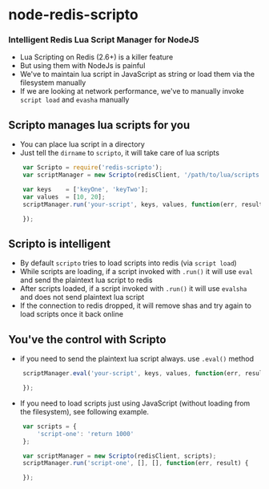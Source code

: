 node-redis-scripto
==================

### Intelligent Redis Lua Script Manager for NodeJS

* Lua Scripting on Redis (2.6+) is a killer feature
* But using them with NodeJs is painful
* We've to maintain lua script in JavaScript as string or load them via the filesystem manually
* If we are looking at network performance, we've to manually invoke `script load` and `evasha` manually

## Scripto manages lua scripts for you

* You can place lua script in a directory
* Just tell the `dirname` to `scripto`, it will take care of lua scripts

~~~js
    var Scripto = require('redis-scripto');
    var scriptManager = new Scripto(redisClient, '/path/to/lua/scripts');

    var keys    = ['keyOne', 'keyTwo'];
    var values  = [10, 20];
    scriptManager.run('your-script', keys, values, function(err, result) {

    });
~~~

## Scripto is intelligent

* By default `scripto` tries to load scripts into redis (via `script load`)
* While scripts are loading, if a script invoked with `.run()` it will use `eval` and send the plaintext lua script to redis
* After scripts loaded, if a script invoked with `.run()` it will use `evalsha` and does not send plaintext lua script 
* If the connection to redis dropped, it will remove shas and try again to load scripts once it back online

## You've the control with Scripto

* if you need to send the plaintext lua script always. use `.eval()` method

~~~js
    scriptManager.eval('your-script', keys, values, function(err, result) {

    });
~~~

* If you need to load scripts just using JavaScript (without loading from the filesystem), see following example.

~~~js
    var scripts = {
        'script-one': 'return 1000'
    };

    var scriptManager = new Scripto(redisClient, scripts);
    scriptManager.run('script-one', [], [], function(err, result) {

    });
~~~